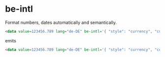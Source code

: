 # be-intl

Format numbers, dates automatically and semantically.

```html
<data value=123456.789 lang="de-DE" be-intl='{ "style": "currency", "currency": "EUR" }'></data>
```

emits

```html
<data value=123456.789 lang="de-DE" be-intl='{ "style": "currency", "currency": "EUR" }'>123.456,79 €</data>
```